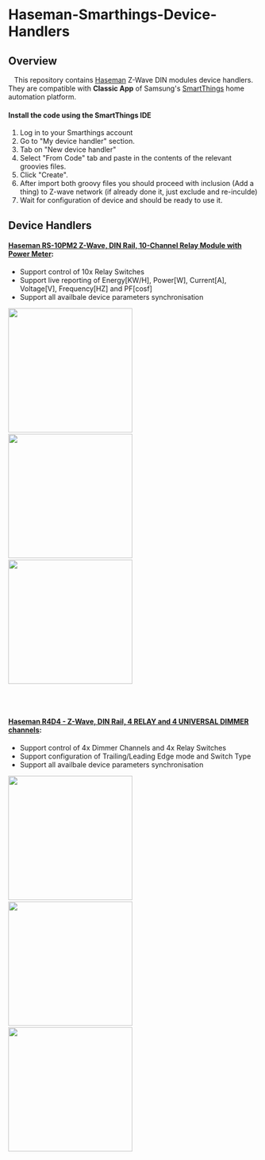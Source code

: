 # Haseman-Smarthings-Device-Handlers

## Overview

&nbsp; &nbsp;This repository contains [Haseman](http://www.haseman-electric.com) Z-Wave DIN modules device handlers. They are compatible with <b>Classic App</b> of Samsung's [SmartThings](http://www.smartthings.com) home automation platform.

#### Install the code using the SmartThings IDE

1. Log in to your Smarthings account
2. Go to "My device handler" section.
3. Tab on "New device handler"
4. Select "From Code" tab and paste in the contents of the relevant groovies files. 
5. Click "Create".
6. After import both groovy files you should proceed with inclusion (Add a thing) to Z-wave network (if already done it, just exclude and re-inculde)
7. Wait for configuration of device and should be ready to use it.

## Device Handlers

#### [Haseman RS-10PM2 Z-Wave, DIN Rail, 10-Channel Relay Module with Power Meter](http://www.haseman-electric.com/downloads/Haseman_RS-10PM2_Manual.pdf):
 - Support control of 10x Relay Switches
 - Support live reporting of Energy[KW/H], Power[W], Current[A], Voltage[V], Frequency[HZ] and PF[cosf]
 - Support all availbale device parameters synchronisation
 
 <a href = "https://www.youtube.com/watch?v=seDfhFRkkmM" target="_blank"><img src="https://user-images.githubusercontent.com/60615773/86120445-fbe6cd80-badc-11ea-96c8-b19a57d3e1c3.jpg" width="250"></a>&nbsp;&nbsp;&nbsp;&nbsp;&nbsp;&nbsp;<img src="https://user-images.githubusercontent.com/60615773/86036248-45d0a480-ba46-11ea-92c7-1071577e368a.png" width="250">&nbsp;&nbsp;&nbsp;&nbsp;&nbsp;&nbsp;<img src="https://user-images.githubusercontent.com/60615773/86037341-e70c2a80-ba47-11ea-9ae1-efc35c67d417.png" width="250">
 
 <br><br>
 
 #### [Haseman R4D4 - Z-Wave, DIN Rail, 4 RELAY and 4 UNIVERSAL DIMMER channels](http://www.haseman-electric.com/downloads/Haseman_R4D4_Manual.pdf):
 - Support control of 4x Dimmer Channels and 4x Relay Switches
 - Support configuration of Trailing/Leading Edge mode and Switch Type 
 - Support all availbale device parameters synchronisation
 
 <a href = "https://www.youtube.com/watch?v=qqpTbJekUWg&t=10s" target="_blank"><img src="https://user-images.githubusercontent.com/60615773/86120505-191b9c00-badd-11ea-9cd2-f87599dc196e.jpg" width="250"></a>&nbsp;&nbsp;&nbsp;&nbsp;&nbsp;&nbsp;<img src="https://user-images.githubusercontent.com/60615773/86036248-45d0a480-ba46-11ea-92c7-1071577e368a.png" width="250">&nbsp;&nbsp;&nbsp;&nbsp;&nbsp;&nbsp;<img src="https://user-images.githubusercontent.com/60615773/86037341-e70c2a80-ba47-11ea-9ae1-efc35c67d417.png" width="250">
